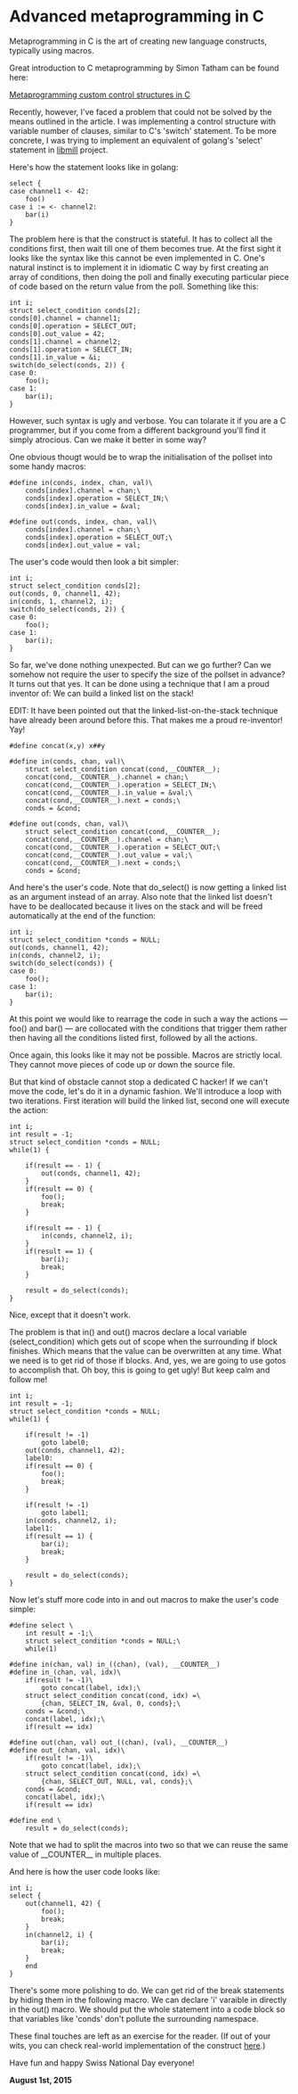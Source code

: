 # Advanced metaprogramming in C



Metaprogramming in C is the art of creating new language constructs, typically using macros.

Great introduction to C metaprogramming by Simon Tatham can be found here:

[Metaprogramming custom control structures in C](http://www.chiark.greenend.org.uk/~sgtatham/mp/)

Recently, however, I've faced a problem that could not be solved by the means outlined in the article. I was implementing a control structure with variable number of clauses, similar to C's 'switch' statement. To be more concrete, I was trying to implement an equivalent of golang's 'select' statement in [libmill](http://libmill.org) project.

Here's how the statement looks like in golang:

    select {
    case channel1 <- 42:
        foo()
    case i := <- channel2:
        bar(i)
    }

The problem here is that the construct is stateful. It has to collect all the conditions first, then wait till one of them becomes true. At the first sight it looks like the syntax like this cannot be even implemented in C. One's natural instinct is to implement it in idiomatic C way by first creating an array of conditions, then doing the poll and finally executing particular piece of code based on the return value from the poll. Something like this:

    int i;
    struct select_condition conds[2];
    conds[0].channel = channel1;
    conds[0].operation = SELECT_OUT;
    conds[0].out_value = 42;
    conds[1].channel = channel2;
    conds[1].operation = SELECT_IN;
    conds[1].in_value = &i;
    switch(do_select(conds, 2)) {
    case 0:
        foo();
    case 1:
        bar(i);
    }

However, such syntax is ugly and verbose. You can tolarate it if you are a C programmer, but if you come from a different background you'll find it simply atrocious. Can we make it better in some way?

One obvious thougt would be to wrap the initialisation of the pollset into some handy macros:

    #define in(conds, index, chan, val)\
        conds[index].channel = chan;\
        conds[index].operation = SELECT_IN;\
        conds[index].in_value = &val;
    
    #define out(conds, index, chan, val)\
        conds[index].channel = chan;\
        conds[index].operation = SELECT_OUT;\
        conds[index].out_value = val;

The user's code would then look a bit simpler:

    int i;
    struct select_condition conds[2];
    out(conds, 0, channel1, 42);
    in(conds, 1, channel2, i);
    switch(do_select(conds, 2)) {
    case 0:
        foo();
    case 1:
        bar(i);
    }

So far, we've done nothing unexpected. But can we go further? Can we somehow not require the user to specify the size of the pollset in advance? It turns out that yes. It can be done using a technique that I am a proud inventor of: We can build a linked list on the stack!

EDIT: It have been pointed out that the linked-list-on-the-stack technique have already been around before this. That makes me a proud re-inventor! Yay!

    #define concat(x,y) x##y
    
    #define in(conds, chan, val)\
        struct select_condition concat(cond,__COUNTER__);
        concat(cond,__COUNTER__).channel = chan;\
        concat(cond,__COUNTER__).operation = SELECT_IN;\
        concat(cond,__COUNTER__).in_value = &val;\
        concat(cond,__COUNTER__).next = conds;\
        conds = &cond;
    
    #define out(conds, chan, val)\
        struct select_condition concat(cond,__COUNTER__);
        concat(cond,__COUNTER__).channel = chan;\
        concat(cond,__COUNTER__).operation = SELECT_OUT;\
        concat(cond,__COUNTER__).out_value = val;\
        concat(cond,__COUNTER__).next = conds;\
        conds = &cond;

And here's the user's code. Note that do\_select() is now getting a linked list as an argument instead of an array. Also note that the linked list doesn't have to be deallocated because it lives on the stack and will be freed automatically at the end of the function:

    int i;
    struct select_condition *conds = NULL;
    out(conds, channel1, 42);
    in(conds, channel2, i);
    switch(do_select(conds)) {
    case 0:
        foo();
    case 1:
        bar(i);
    }

At this point we would like to rearrage the code in such a way the actions — foo() and bar() — are collocated with the conditions that trigger them rather then having all the conditions listed first, followed by all the actions.

Once again, this looks like it may not be possible. Macros are strictly local. They cannot move pieces of code up or down the source file.

But that kind of obstacle cannot stop a dedicated C hacker! If we can't move the code, let's do it in a dynamic fashion. We'll introduce a loop with two iterations. First iteration will build the linked list, second one will execute the action:

    int i;
    int result = -1;
    struct select_condition *conds = NULL;
    while(1) {
    
        if(result == - 1) {
            out(conds, channel1, 42);
        }
        if(result == 0) {
            foo();
            break;
        }
    
        if(result == - 1) {
            in(conds, channel2, i);
        }
        if(result == 1) {
            bar(i);
            break;
        }
    
        result = do_select(conds);
    }

Nice, except that it doesn't work.

The problem is that in() and out() macros declare a local variable (select\_condition) which gets out of scope when the surrounding if block finishes. Which means that the value can be overwritten at any time. What we need is to get rid of those if blocks. And, yes, we are going to use gotos to accomplish that. Oh boy, this is going to get ugly! But keep calm and follow me!

    int i;
    int result = -1;
    struct select_condition *conds = NULL;
    while(1) {
    
        if(result != -1)
            goto label0;
        out(conds, channel1, 42);
        label0:
        if(result == 0) {
            foo();
            break;
        }
    
        if(result != -1)
            goto label1;
        in(conds, channel2, i);
        label1:
        if(result == 1) {
            bar(i);
            break;
        }
    
        result = do_select(conds);
    }

Now let's stuff more code into in and out macros to make the user's code simple:

    #define select \
        int result = -1;\
        struct select_condition *conds = NULL;\
        while(1)
    
    #define in(chan, val) in_((chan), (val), __COUNTER__)
    #define in_(chan, val, idx)\
        if(result != -1)\
            goto concat(label, idx);\
        struct select_condition concat(cond, idx) =\
            {chan, SELECT_IN, &val, 0, conds};\
        conds = &cond;\
        concat(label, idx);\
        if(result == idx)
    
    #define out(chan, val) out_((chan), (val), __COUNTER__)
    #define out_(chan, val, idx)\
        if(result != -1)\
            goto concat(label, idx);\
        struct select_condition concat(cond, idx) =\
            {chan, SELECT_OUT, NULL, val, conds};\
        conds = &cond;
        concat(label, idx);\
        if(result == idx)
    
    #define end \
        result = do_select(conds);

Note that we had to split the macros into two so that we can reuse the same value of \_\_COUNTER\_\_ in multiple places.

And here is how the user code looks like:

    int i;
    select {
        out(channel1, 42) {
            foo();
            break;
        }
        in(channel2, i) {
            bar(i);
            break;
        }
        end
    }

There's some more polishing to do. We can get rid of the break statements by hiding them in the following macro. We can declare 'i' varaible in directly in the out() macro. We should put the whole statement into a code block so that variables like 'conds' don't pollute the surrounding namespace.

These final touches are left as an exercise for the reader. (If out of your wits, you can check real-world implementation of the construct [here](https://github.com/sustrik/libmill/blob/41504d5b7816e4fd152b11d07309c5e9ccfdfb3d/libmill.h#L175).)

Have fun and happy Swiss National Day everyone!

**August 1st, 2015**